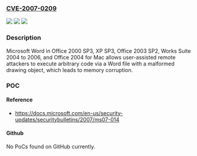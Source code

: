 ### [CVE-2007-0209](https://cve.mitre.org/cgi-bin/cvename.cgi?name=CVE-2007-0209)
![](https://img.shields.io/static/v1?label=Product&message=n%2Fa&color=blue)
![](https://img.shields.io/static/v1?label=Version&message=n%2Fa&color=blue)
![](https://img.shields.io/static/v1?label=Vulnerability&message=n%2Fa&color=brighgreen)

### Description

Microsoft Word in Office 2000 SP3, XP SP3, Office 2003 SP2, Works Suite 2004 to 2006, and Office 2004 for Mac allows user-assisted remote attackers to execute arbitrary code via a Word file with a malformed drawing object, which leads to memory corruption.

### POC

#### Reference
- https://docs.microsoft.com/en-us/security-updates/securitybulletins/2007/ms07-014

#### Github
No PoCs found on GitHub currently.

